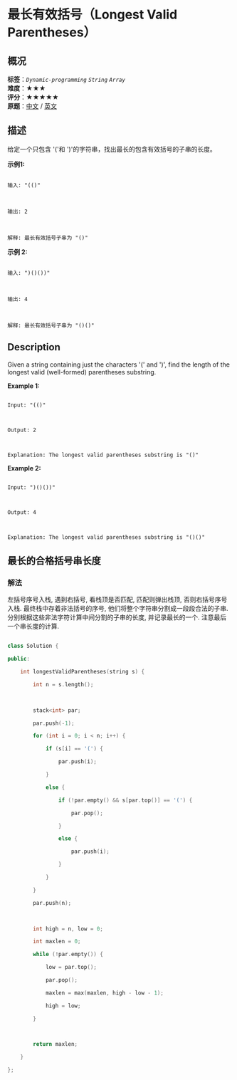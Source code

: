 # 最长有效括号（Longest Valid Parentheses）
## 概况
**标签**：*`Dynamic-programming`*  *`String`*  *`Array`*<br>
**难度**：★★★<br>
**评分**：★★★★★<br>
**原题**：[中文](https://leetcode-cn.com/problems/longest-valid-parentheses) / [英文](https://leetcode.com/problems/longest-valid-parentheses)
## 描述

给定一个只包含 &#39;(&#39;和 &#39;)&#39;的字符串，找出最长的包含有效括号的子串的长度。



**示例1:**

```

输入: "(()"



输出: 2



解释: 最长有效括号子串为 "()"

```





**示例 2:**

```

输入: ")()())"



输出: 4



解释: 最长有效括号子串为 "()()"

```



## Description

Given a string containing just the characters &#39;(&#39; and &#39;)&#39;, find the length of the longest valid (well-formed) parentheses substring.



**Example 1:**

```

Input: "(()"



Output: 2



Explanation: The longest valid parentheses substring is "()"

```





**Example 2:**

```

Input: ")()())"



Output: 4



Explanation: The longest valid parentheses substring is "()()"

```





## 最长的合格括号串长度

### 解法

左括号序号入栈, 遇到右括号, 看栈顶是否匹配, 匹配则弹出栈顶, 否则右括号序号入栈. 最终栈中存着非法括号的序号, 他们将整个字符串分割成一段段合法的子串. 分别根据这些非法字符计算中间分割的子串的长度, 并记录最长的一个. 注意最后一个串长度的计算.

```c++

class Solution {

public:

    int longestValidParentheses(string s) {

        int n = s.length();

        

        stack<int> par;

        par.push(-1);

        for (int i = 0; i < n; i++) {

            if (s[i] == '(') {

                par.push(i);

            }

            else {

                if (!par.empty() && s[par.top()] == '(') {

                    par.pop();

                }

                else {

                    par.push(i);

                }

            }

        }

        par.push(n);

        

        int high = n, low = 0;

        int maxlen = 0;

        while (!par.empty()) {

            low = par.top();

            par.pop();

            maxlen = max(maxlen, high - low - 1);

            high = low;

        }

        

        return maxlen;

    }

};

```